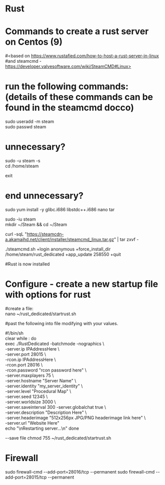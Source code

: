 # Rust
# Commands to create a rust server on Centos (9)

#<based on https://www.rustafied.com/how-to-host-a-rust-server-in-linux
#and steamcmd - https://developer.valvesoftware.com/wiki/SteamCMD#Linux>

# run the following commands: (details of these commands can be found in the steamcmd docco)



sudo useradd -m steam  
sudo passwd steam  

# unnecessary?
sudo -u steam -s  
cd /home/steam  
  
exit  
# end unnecessary?
  
sudo yum install -y glibc.i686 libstdc++.i686 nano tar  
  
sudo -iu steam  
mkdir ~/Steam && cd ~/Steam  
  
curl -sqL "https://steamcdn-a.akamaihd.net/client/installer/steamcmd_linux.tar.gz" | tar zxvf -  
  
./steamcmd.sh +login anonymous +force_install_dir /home/steam/rust_dedicated +app_update 258550 +quit  

#Rust is now installed

# Configure - create a new startup file with options for rust  
#create a file:  
nano ~/rust_dedicated/startrust.sh  
  
#past the following into file modifying with your values.

#!/bin/sh  
clear while : do  
  exec ./RustDedicated -batchmode -nographics \  
  -server.ip IPAddressHere \  
  -server.port 28015 \  
  -rcon.ip IPAddressHere \  
  -rcon.port 28016 \  
  -rcon.password "rcon password here" \  
  -server.maxplayers 75 \  
  -server.hostname "Server Name" \  
  -server.identity "my_server_identity" \  
  -server.level "Procedural Map" \  
  -server.seed 12345 \  
  -server.worldsize 3000 \  
  -server.saveinterval 300 \-server.globalchat true \  
  -server.description "Description Here" \  
  -server.headerimage "512x256px JPG/PNG headerimage link here" \  
  -server.url "Website Here"  
  echo "\nRestarting server...\n" done  

--save file
chmod 755 ~/rust_dedicated/startrust.sh 

# Firewall
sudo firewall-cmd --add-port=28016/tcp --permanent
sudo firewall-cmd --add-port=28015/tcp --permanent

